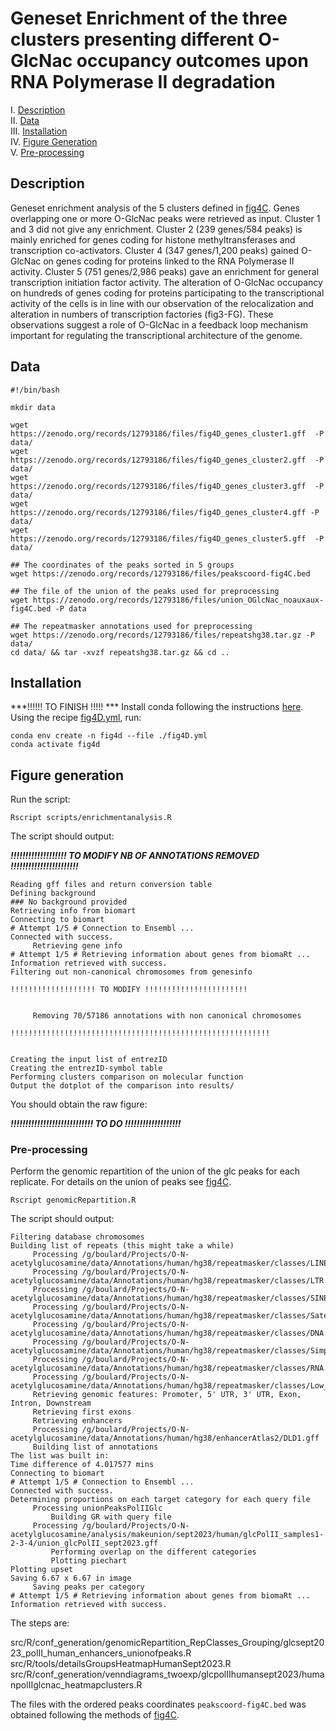 # Geneset Enrichment of the three clusters presenting different O-GlcNac occupancy outcomes upon RNA Polymerase II degradation

I. [Description](#description)  
II. [Data](#data)  
III. [Installation](#installation)  
IV. [Figure Generation](#figure-generation)  
V. [Pre-processing](#pre-processing)  


## Description

Geneset enrichment analysis of the 5 clusters defined in [fig4C](../C/README.md). Genes overlapping one or more O-GlcNac peaks were retrieved as input. Cluster 1 and 3 did not give any enrichment. Cluster 2 (239 genes/584 peaks) is mainly enriched for genes coding for histone methyltransferases and transcription co-activators. Cluster 4 (347 genes/1,200 peaks) gained O-GlcNac on genes coding for proteins linked to the RNA Polymerase II activity. Cluster 5 (751 genes/2,986 peaks) gave an enrichment for general transcription initiation factor activity. The alteration of O-GlcNac occupancy on hundreds of genes coding for proteins participating to the transcriptional activity of the cells is in line with our observation of the relocalization and alteration in numbers of transcription factories (fig3-FG). These observations suggest a role of O-GlcNac in a feedback loop mechanism important for regulating the transcriptional architecture of the genome.

## Data

```
#!/bin/bash

mkdir data

wget https://zenodo.org/records/12793186/files/fig4D_genes_cluster1.gff  -P data/
wget https://zenodo.org/records/12793186/files/fig4D_genes_cluster2.gff  -P data/
wget https://zenodo.org/records/12793186/files/fig4D_genes_cluster3.gff  -P data/
wget https://zenodo.org/records/12793186/files/fig4D_genes_cluster4.gff -P data/
wget https://zenodo.org/records/12793186/files/fig4D_genes_cluster5.gff  -P data/

## The coordinates of the peaks sorted in 5 groups
wget https://zenodo.org/records/12793186/files/peakscoord-fig4C.bed

## The file of the union of the peaks used for preprocessing
wget https://zenodo.org/records/12793186/files/union_OGlcNac_noauxaux-fig4C.bed -P data

## The repeatmasker annotations used for preprocessing
wget https://zenodo.org/records/12793186/files/repeatshg38.tar.gz -P data/
cd data/ && tar -xvzf repeatshg38.tar.gz && cd ..
```

## Installation

***!!!!!! TO FINISH !!!!! ***
Install conda following the instructions [here](https://conda.io/projects/conda/en/latest/user-guide/install/index.html). Using the recipe [fig4D.yml](fig4D.yml), run:

```
conda env create -n fig4d --file ./fig4D.yml
conda activate fig4d
```

## Figure generation

Run the script:

```
Rscript scripts/enrichmentanalysis.R
```

The script should output:

***!!!!!!!!!!!!!!!!!!! TO MODIFY NB OF ANNOTATIONS REMOVED !!!!!!!!!!!!!!!!!!!!!!!***
```
Reading gff files and return conversion table
Defining background
### No background provided
Retrieving info from biomart
Connecting to biomart
# Attempt 1/5 # Connection to Ensembl ... 
Connected with success.
	 Retrieving gene info
# Attempt 1/5 # Retrieving information about genes from biomaRt ...
Information retrieved with success.
Filtering out non-canonical chromosomes from genesinfo

!!!!!!!!!!!!!!!!!!! TO MODIFY !!!!!!!!!!!!!!!!!!!!!!!


	 Removing 70/57186 annotations with non canonical chromosomes

!!!!!!!!!!!!!!!!!!!!!!!!!!!!!!!!!!!!!!!!!!!!!!!!!!!!!!!!!!


Creating the input list of entrezID
Creating the entrezID-symbol table
Performing clusters comparison on molecular function
Output the dotplot of the comparison into results/
```

You should obtain the raw figure:

***!!!!!!!!!!!!!!!!!!!!!!!!!!!! TO DO !!!!!!!!!!!!!!!!!!!***


### Pre-processing


Perform the genomic repartition of the union of the glc peaks for each replicate. For details on the union of peaks see [fig4C](../C/README.md#peak-union).

```
Rscript genomicRepartition.R
```

The script should output:

```
Filtering database chromosomes
Building list of repeats (this might take a while)
	 Processing /g/boulard/Projects/O-N-acetylglucosamine/data/Annotations/human/hg38/repeatmasker/classes/LINE.gff
	 Processing /g/boulard/Projects/O-N-acetylglucosamine/data/Annotations/human/hg38/repeatmasker/classes/LTR.gff
	 Processing /g/boulard/Projects/O-N-acetylglucosamine/data/Annotations/human/hg38/repeatmasker/classes/SINE.gff
	 Processing /g/boulard/Projects/O-N-acetylglucosamine/data/Annotations/human/hg38/repeatmasker/classes/Satellite.gff
	 Processing /g/boulard/Projects/O-N-acetylglucosamine/data/Annotations/human/hg38/repeatmasker/classes/DNA.gff
	 Processing /g/boulard/Projects/O-N-acetylglucosamine/data/Annotations/human/hg38/repeatmasker/classes/Simple_repeat.gff
	 Processing /g/boulard/Projects/O-N-acetylglucosamine/data/Annotations/human/hg38/repeatmasker/classes/RNA.gff
	 Processing /g/boulard/Projects/O-N-acetylglucosamine/data/Annotations/human/hg38/repeatmasker/classes/Low_complexity.gff
	 Retrieving genomic features: Promoter, 5' UTR, 3' UTR, Exon, Intron, Downstream
	 Retrieving first exons
	 Retrieving enhancers
	 Processing /g/boulard/Projects/O-N-acetylglucosamine/data/Annotations/human/hg38/enhancerAtlas2/DLD1.gff
	 Building list of annotations
The list was built in:
Time difference of 4.017577 mins
Connecting to biomart
# Attempt 1/5 # Connection to Ensembl ... 
Connected with success.
Determining proportions on each target category for each query file
     Processing unionPeaksPolIIGlc
		 Building GR with query file
	 Processing /g/boulard/Projects/O-N-acetylglucosamine/analysis/makeunion/sept2023/human/glcPolII_samples1-2-3-4/union_glcPolII_sept2023.gff
		 Performing overlap on the different categories
		 Plotting piechart
Plotting upset
Saving 6.67 x 6.67 in image
	 Saving peaks per category
# Attempt 1/5 # Retrieving information about genes from biomaRt ...
Information retrieved with success.
```


The steps are:

src/R/conf_generation/genomicRepartition_RepClasses_Grouping/glcsept2023_polII_human_enhancers_unionofpeaks.R
src/R/tools/detailsGroupsHeatmapHumanSept2023.R
src/R/conf_generation/venndiagrams_twoexp/glcpolIIhumansept2023/humanpolIIglcnac_heatmapclusters.R

The files with the ordered peaks coordinates `peakscoord-fig4C.bed` was obtained following the methods of [fig4C](../C/README.md).